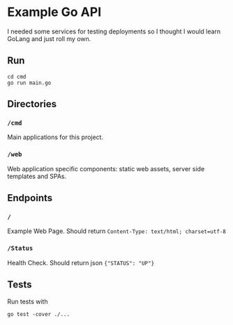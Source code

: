 # Example Go API

I needed some services for testing deployments so I thought I would learn GoLang and just roll my own. 

## Run

```
cd cmd
go run main.go
```

## Directories

### `/cmd`

Main applications for this project.

### `/web`

Web application specific components: static web assets, server side templates and SPAs.

## Endpoints

### `/`

Example Web Page. Should return `Content-Type: text/html; charset=utf-8`

### `/Status`

Health Check. Should return json `{"STATUS": "UP"}`

## Tests

Run tests with

```
go test -cover ./...
```